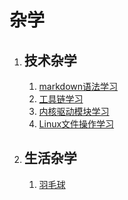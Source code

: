# 杂学
1. ## 技术杂学
	1. [markdown语法学习](1906/00Markdown语法.md)
	1. [工具链学习](1906/01工具链那些事.md)
	1. [内核驱动模块学习](1906/02内核驱动模块学习.md)
	1. [Linux文件操作学习](1906/03Linux文件操作学习.md)
1. ## 生活杂学
	1. [羽毛球](生活枸杞/00羽毛球01.md)


